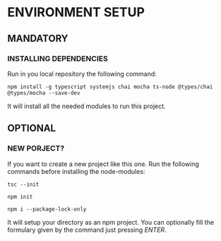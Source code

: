 # ENVIRONMENT SETUP

## MANDATORY

### INSTALLING DEPENDENCIES

Run in you local repository the following command:

`npm install -g typescript systemjs chai mocha ts-node @types/chai @types/mocha --save-dev`

It will install all the needed modules to run this project.

## OPTIONAL

### NEW PORJECT?

If you want to create a new project like this one. Run the following commands before installing the node-modules:

`tsc --init`

`npm init`

`npm i --package-lock-only`

It will setup your directory as an npm project. You can optionally fill the formulary given by the command just pressing _ENTER_.